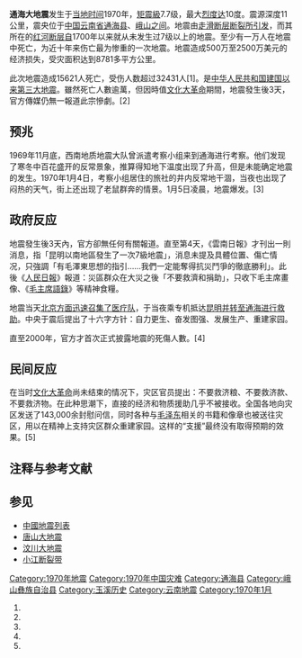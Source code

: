 **通海大地震**发生于[当地时间](../Page/北京时间.md "wikilink")1970年，[矩震級](https://zh.wikipedia.org/wiki/矩震級 "wikilink")7.7级，最大[烈度达](https://zh.wikipedia.org/wiki/烈度 "wikilink")10度。震源深度11公里，震央位于[中国](https://zh.wikipedia.org/wiki/中国 "wikilink")[云南省](../Page/云南省.md "wikilink")[通海县](../Page/通海县.md "wikilink")、[峨山之间](https://zh.wikipedia.org/wiki/峨山 "wikilink")。地震由[走滑断层断裂所引发](https://zh.wikipedia.org/wiki/走滑断层 "wikilink")，而其所在的[红河断层自](https://zh.wikipedia.org/wiki/红河断层 "wikilink")1700年以来就从未发生过7级以上的地震。至少有一万人在地震中死亡，为近十年来伤亡最为惨重的一次地震。地震造成500万至2500万美元的经济损失，受灾面积达到8781多平方公里。

此次地震造成15621人死亡，受伤人数超过32431人\[1\]。是[中华人民共和国建国以来第三大地震](https://zh.wikipedia.org/wiki/中华人民共和国 "wikilink")。雖然死亡人數逾萬，但因時值[文化大革命](../Page/文化大革命.md "wikilink")期間，地震發生後3天，官方傳媒仍無一報道此宗慘劇。\[2\]

## 预兆

1969年11月底，西南地质地震大队曾派遣考察小组来到通海进行考察。他们发现了寒冬中百花盛开的反常景象，推算得知地下温度出现了升高，但是未能确定地震的发生。1970年1月4日，考察小组居住的旅社的井内反常地干涸，当夜也出现了闷热的天气，街上还出现了老鼠群奔的情景。1月5日凌晨，地震爆发。\[3\]

## 政府反应

地震發生後3天內，官方卻無任何有關報道。直至第4天，《雲南日報》才刊出一則消息，指「昆明以南地區發生了一次7級地震」，消息未提及具體位置、傷亡情况，只強調「有毛澤東思想的指引……我們一定能奪得抗災鬥爭的徹底勝利」。此後《[人民日報](https://zh.wikipedia.org/wiki/人民日報 "wikilink")》報道：災區群众在大災之後「不要救濟和捐助」，只收下毛主席畫像、《[毛主席語錄](https://zh.wikipedia.org/wiki/毛主席語錄 "wikilink")》等精神食糧。

地震当天[北京方面迅速召集了医疗队](https://zh.wikipedia.org/wiki/北京 "wikilink")，于当夜乘专机抵达[昆明并转至通海进行救助](https://zh.wikipedia.org/wiki/昆明 "wikilink")。中央于震后提出了十六字方针：自力更生、奋发图强、发展生产、重建家园。

直至2000年，官方才首次正式披露地震的死傷人數。\[4\]

## 民间反应

在当时[文化大革命](../Page/文化大革命.md "wikilink")尚未结束的情况下，灾区官员提出：不要救济粮、不要救济款、不要救济物。在此种思潮下，直接的经济和物质援助几乎不被接收。全国各地向灾区发送了143,000余封慰问信，同时各种与[毛泽东](../Page/毛泽东.md "wikilink")相关的书籍和像章也被送往灾区，用以在精神上支持灾区群众重建家园。这样的“支援”最终没有取得预期的效果。\[5\]

## 注释与参考文献

## 参见

  - [中國地震列表](https://zh.wikipedia.org/wiki/中國地震列表 "wikilink")
  - [唐山大地震](../Page/唐山大地震.md "wikilink")
  - [汶川大地震](../Page/汶川大地震.md "wikilink")
  - [小江断裂带](../Page/小江断裂带.md "wikilink")

[Category:1970年地震](https://zh.wikipedia.org/wiki/Category:1970年地震 "wikilink") [Category:1970年中国灾难](https://zh.wikipedia.org/wiki/Category:1970年中国灾难 "wikilink") [Category:通海县](https://zh.wikipedia.org/wiki/Category:通海县 "wikilink") [Category:峨山彝族自治县](https://zh.wikipedia.org/wiki/Category:峨山彝族自治县 "wikilink") [Category:玉溪历史](https://zh.wikipedia.org/wiki/Category:玉溪历史 "wikilink") [Category:云南地震](https://zh.wikipedia.org/wiki/Category:云南地震 "wikilink") [Category:1970年1月](https://zh.wikipedia.org/wiki/Category:1970年1月 "wikilink")

1.
2.
3.
4.
5.
